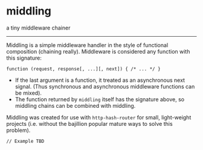 # middling
a tiny middleware chainer

---

Middling is a simple middleware handler in the style of functional composition (chaining really).  Middleware is considered any function with this signature:

```function (request, response[, ...][, next]) { /* ... */ }```

- If the last argument is a function, it treated as an asynchronous next signal.  (Thus synchronous and asynchronous middleware functions can be mixed).  
- The function returned by `middling` itself has the signature above, so middling chains can be combined with middling.

Middling was created for use with `http-hash-router` for small, light-weight projects (i.e. without the bajillion popular mature ways to solve this problem).

```// Example TBD```